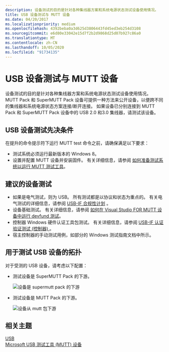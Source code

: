 ```yaml
---
description: 设备测试的目的是针对各种集线器方案和系统电源状态测试设备使用情况。
title: USB 设备测试与 MUTT 设备
ms.date: 04/20/2017
ms.localizationpriority: medium
ms.openlocfilehash: 4392beba0a3d625d3806443fd45ed3eb254d3108
ms.sourcegitcommit: e6d80e33042e15d7f2b2d9868d25d07b927c86a0
ms.translationtype: MT
ms.contentlocale: zh-CN
ms.lasthandoff: 10/05/2020
ms.locfileid: "91734135"
---
```

# <a name="usb-device-testing-with-mutt-devices"></a>USB 设备测试与 MUTT 设备


设备测试的目的是针对各种集线器方案和系统电源状态测试设备使用情况。 MUTT Pack 和 SuperMUTT Pack 设备可提供一种方法来公开设备，以便跨不同的集线器和系统电源状态方案连接/断开连接。 如果设备已分别连接到 MUTT Pack 和 SuperMUTT Pack 设备中的 USB 2.0 和3.0 集线器，请测试该设备。

## <a name="usb-device-testing-prerequisites"></a>USB 设备测试先决条件


在提升的命令提示符下运行 MUTT test 命令之前，请确保满足以下要求：

-   测试系统必须运行最新版本的 Windows 8。
-   设置并配置 MUTT 设备并安装固件。 有关详细信息，请参阅 [如何准备测试系统以运行 MUTT 测试工具](mutt-testing-options.md)。

## <a name="suggested-device-tests"></a>建议的设备测试


-   如果是电气测试，则为 USB。 所有测试都是以协议和状态为重点的。 有关电气测试的详细信息，请参阅 [USB-IF 合规性计划](https://www.usb.org/compliance) 。
-   设备基础测试。 有关详细信息，请参阅 [如何在 Visual Studio FOR MUTT 设备中运行 devfund 测试](how-to-run-device-fundamental-tests-in-visual-studio-for-connected-mutt-devices.md)。
-   控制器 Windows 硬件认证工具包测试。 有关详细信息，请参阅 [USB-IF 认证验证测试 (控制器) ](/previous-versions/windows/hardware/hck/jj124634(v=vs.85))。
-   宿主控制器的手动测试用例，如部分的 Windows 测试指南文档中所示。

## <a name="topologies-for-testing-usb-devices"></a>用于测试 USB 设备的拓扑


对于受测的 USB 设备，请考虑以下配置：

-   测试设备是 SuperMUTT Pack 的下游。

    ![设备是 supermutt pack 的下游](images/fig13-topology-downstream-supermuttpack.png)

-   测试设备是 MUTT Pack 的下游。

    ![设备从 mutt 包下游](images/fig14-topology-downstream-muttpack.png)

## <a name="related-topics"></a>相关主题
[USB](../index.yml)  
[Microsoft USB 测试工具 (MUTT) 设备](microsoft-usb-test-tool--mutt--devices.md)